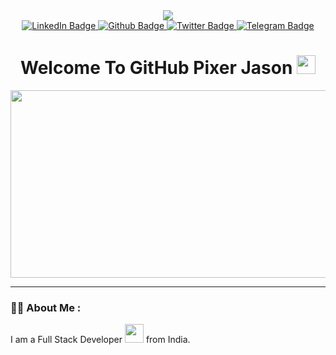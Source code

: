 <div id="header" align="center">
  <img src="https://media.giphy.com/media/f3iwJFOVOwuy7K6FFw/giphy.gif"/>
</div>

<div id="badges" align="center">
  <a href="PixerJason">
    <img src="https://img.shields.io/badge/LinkedIn-red?style=for-the-badge&logo=linkedin&logoColor=white" alt="LinkedIn Badge"/>
  </a>
  <a href="https://github.com/PixerJason">
    <img src="https://img.shields.io/badge/GitHub-black?logo=Github&logoColor=white&style=for-the-badge" alt="Github Badge"/>
  </a>
  <a href="PixerJason">
    <img src="https://img.shields.io/badge/Twitter-blue?style=for-the-badge&logo=twitter&logoColor=white" alt="Twitter Badge"/>
  </a>
    <a href="https://t.me/PixerJason">
    <img src="https://img.shields.io/badge/Telegram-blue?logo=Telegram&logoColor=white&style=for-the-badge" alt="Telegram Badge"/>
  </a>
</div>
<div align="center">
<img src="https://komarev.com/ghpvc/?username=PixerJason&style=flat-square&color=blue" alt="" align="center"/>
</div>

<h1 align="center">
  Welcome To GitHub Pixer Jason
  <img src="https://media.giphy.com/media/hvRJCLFzcasrR4ia7z/giphy.gif" width="30px"/>
</h1>

<div align="center">
  <img src="https://media.giphy.com/media/v1.Y2lkPTc5MGI3NjExNjdmZjA4OWFmNGRjNWNjYjUxOGNlNjAyMGRiYWE0NGMyMjAxZDA3NiZlcD12MV9pbnRlcm5hbF9naWZzX2dpZklkJmN0PWc/br99SojJZ5rlfSYset/giphy.gif" width="600" height="300"/>
</div>

---

### :man_technologist: About Me :

I am a Full Stack Developer <img src="https://media.giphy.com/media/WUlplcMpOCEmTGBtBW/giphy.gif" width="30"> from India.

<!--
**PixerJason/PixerJason** is a ✨ _special_ ✨ repository because its `README.md` (this file) appears on your GitHub profile.

Here are some ideas to get you started:

- 🔭 I’m currently working on ...
- 🌱 I’m currently learning ...
- 👯 I’m looking to collaborate on ...
- 🤔 I’m looking for help with ...
- 💬 Ask me about ...
- 📫 How to reach me: ...
- 😄 Pronouns: ...
- ⚡ Fun fact: ...
-->
